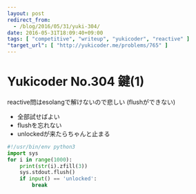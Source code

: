 ```yaml
---
layout: post
redirect_from:
  - /blog/2016/05/31/yuki-304/
date: 2016-05-31T18:09:40+09:00
tags: [ "competitive", "writeup", "yukicoder", "reactive" ]
"target_url": [ "http://yukicoder.me/problems/765" ]
---
```


# Yukicoder No.304 鍵(1)

reactive問はesolangで解けないので悲しい (flushができない)

-   全部試せばよい
-   flushを忘れない
-   unlockedが来たらちゃんと止まる

``` python
#!/usr/bin/env python3
import sys
for i in range(1000):
    print(str(i).zfill(3))
    sys.stdout.flush()
    if input() == 'unlocked':
        break
```
